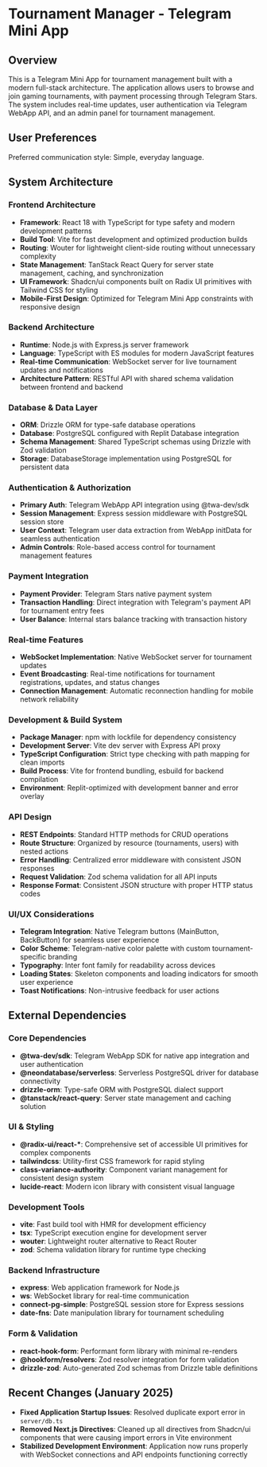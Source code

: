 # Tournament Manager - Telegram Mini App

## Overview

This is a Telegram Mini App for tournament management built with a modern
full-stack architecture. The application allows users to browse and join gaming
tournaments, with payment processing through Telegram Stars. The system includes
real-time updates, user authentication via Telegram WebApp API, and an admin
panel for tournament management.

## User Preferences

Preferred communication style: Simple, everyday language.

## System Architecture

### Frontend Architecture

- **Framework**: React 18 with TypeScript for type safety and modern development
  patterns
- **Build Tool**: Vite for fast development and optimized production builds
- **Routing**: Wouter for lightweight client-side routing without unnecessary
  complexity
- **State Management**: TanStack React Query for server state management,
  caching, and synchronization
- **UI Framework**: Shadcn/ui components built on Radix UI primitives with
  Tailwind CSS for styling
- **Mobile-First Design**: Optimized for Telegram Mini App constraints with
  responsive design

### Backend Architecture

- **Runtime**: Node.js with Express.js server framework
- **Language**: TypeScript with ES modules for modern JavaScript features
- **Real-time Communication**: WebSocket server for live tournament updates and
  notifications
- **Architecture Pattern**: RESTful API with shared schema validation between
  frontend and backend

### Database & Data Layer

- **ORM**: Drizzle ORM for type-safe database operations
- **Database**: PostgreSQL configured with Replit Database integration
- **Schema Management**: Shared TypeScript schemas using Drizzle with Zod
  validation
- **Storage**: DatabaseStorage implementation using PostgreSQL for persistent
  data

### Authentication & Authorization

- **Primary Auth**: Telegram WebApp API integration using @twa-dev/sdk
- **Session Management**: Express session middleware with PostgreSQL session
  store
- **User Context**: Telegram user data extraction from WebApp initData for
  seamless authentication
- **Admin Controls**: Role-based access control for tournament management
  features

### Payment Integration

- **Payment Provider**: Telegram Stars native payment system
- **Transaction Handling**: Direct integration with Telegram's payment API for
  tournament entry fees
- **User Balance**: Internal stars balance tracking with transaction history

### Real-time Features

- **WebSocket Implementation**: Native WebSocket server for tournament updates
- **Event Broadcasting**: Real-time notifications for tournament registrations,
  updates, and status changes
- **Connection Management**: Automatic reconnection handling for mobile network
  reliability

### Development & Build System

- **Package Manager**: npm with lockfile for dependency consistency
- **Development Server**: Vite dev server with Express API proxy
- **TypeScript Configuration**: Strict type checking with path mapping for clean
  imports
- **Build Process**: Vite for frontend bundling, esbuild for backend compilation
- **Environment**: Replit-optimized with development banner and error overlay

### API Design

- **REST Endpoints**: Standard HTTP methods for CRUD operations
- **Route Structure**: Organized by resource (tournaments, users) with nested
  actions
- **Error Handling**: Centralized error middleware with consistent JSON
  responses
- **Request Validation**: Zod schema validation for all API inputs
- **Response Format**: Consistent JSON structure with proper HTTP status codes

### UI/UX Considerations

- **Telegram Integration**: Native Telegram buttons (MainButton, BackButton) for
  seamless user experience
- **Color Scheme**: Telegram-native color palette with custom
  tournament-specific branding
- **Typography**: Inter font family for readability across devices
- **Loading States**: Skeleton components and loading indicators for smooth user
  experience
- **Toast Notifications**: Non-intrusive feedback for user actions

## External Dependencies

### Core Dependencies

- **@twa-dev/sdk**: Telegram WebApp SDK for native app integration and user
  authentication
- **@neondatabase/serverless**: Serverless PostgreSQL driver for database
  connectivity
- **drizzle-orm**: Type-safe ORM with PostgreSQL dialect support
- **@tanstack/react-query**: Server state management and caching solution

### UI & Styling

- **@radix-ui/react-\***: Comprehensive set of accessible UI primitives for
  complex components
- **tailwindcss**: Utility-first CSS framework for rapid styling
- **class-variance-authority**: Component variant management for consistent
  design system
- **lucide-react**: Modern icon library with consistent visual language

### Development Tools

- **vite**: Fast build tool with HMR for development efficiency
- **tsx**: TypeScript execution engine for development server
- **wouter**: Lightweight router alternative to React Router
- **zod**: Schema validation library for runtime type checking

### Backend Infrastructure

- **express**: Web application framework for Node.js
- **ws**: WebSocket library for real-time communication
- **connect-pg-simple**: PostgreSQL session store for Express sessions
- **date-fns**: Date manipulation library for tournament scheduling

### Form & Validation

- **react-hook-form**: Performant form library with minimal re-renders
- **@hookform/resolvers**: Zod resolver integration for form validation
- **drizzle-zod**: Auto-generated Zod schemas from Drizzle table definitions

## Recent Changes (January 2025)

- **Fixed Application Startup Issues**: Resolved duplicate export error in
  `server/db.ts`
- **Removed Next.js Directives**: Cleaned up all directives from Shadcn/ui
  components that were causing import errors in Vite environment
- **Stabilized Development Environment**: Application now runs properly with
  WebSocket connections and API endpoints functioning correctly
